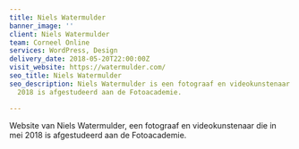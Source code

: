 ```yaml
---
title: Niels Watermulder
banner_image: ''
client: Niels Watermulder
team: Corneel Online
services: WordPress, Design
delivery_date: 2018-05-20T22:00:00Z
visit_website: https://watermulder.com/
seo_title: Niels Watermulder
seo_description: Niels Watermulder is een fotograaf en videokunstenaar die in mei
  2018 is afgestudeerd aan de Fotoacademie.

---
```

Website van Niels Watermulder, een fotograaf en videokunstenaar die in mei 2018 is afgestudeerd aan de Fotoacademie.